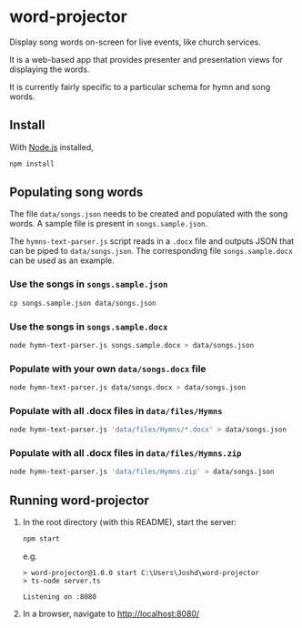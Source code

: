 # word-projector

Display song words on-screen for live events, like church services.

It is a web-based app that provides presenter and presentation views for displaying the words.

It is currently fairly specific to a particular schema for hymn and song words.

## Install

With [Node.js](https://nodejs.org) installed,

```bash
npm install
```

## Populating song words

The file `data/songs.json` needs to be created and populated with the song words. A sample file is present in `songs.sample.json`.

The `hymns-text-parser.js` script reads in a `.docx` file and outputs JSON that can be piped to `data/songs.json`. The corresponding file `songs.sample.docx` can be used as an example.

### Use the songs in `songs.sample.json`

```bash
cp songs.sample.json data/songs.json
```

### Use the songs in `songs.sample.docx`

```bash
node hymn-text-parser.js songs.sample.docx > data/songs.json
```

### Populate with your own `data/songs.docx` file

```bash
node hymn-text-parser.js data/songs.docx > data/songs.json
```

### Populate with all .docx files in `data/files/Hymns`

```bash
node hymn-text-parser.js 'data/files/Hymns/*.docx' > data/songs.json
```

### Populate with all .docx files in `data/files/Hymns.zip`

```bash
node hymn-text-parser.js 'data/files/Hymns.zip' > data/songs.json
```

## Running word-projector

1. In the root directory (with this README), start the server:

    ```bash
    npm start
    ```

    e.g.

    ```text
    > word-projector@1.0.0 start C:\Users\Joshd\word-projector
    > ts-node server.ts

    Listening on :8080
    ```

1. In a browser, navigate to <http://localhost:8080/>